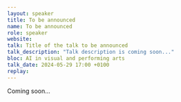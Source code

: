 ```yaml
---
layout: speaker
title: To be announced
name: To be announced
role: speaker
website: 
talk: Title of the talk to be announced
talk_description: "Talk description is coming soon..."
bloc: AI in visual and performing arts
talk_date: 2024-05-29 17:00 +0100
replay: 
---
```


Coming soon...